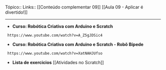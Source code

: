 Tópico::
Links:: [[Conteúdo complementar 09]] [[Aula 09 - Aplicar é divertido!]]

---

- **Curso: Robótica Criativa com Arduino e Scratch**
```timestamp-url 
 https://www.youtube.com/watch?v=A_Z5gJDSic4
 ```

- **Curso: Robótica Criativa com Arduino e Scratch - Robô Bípede**
```timestamp-url 
 https://www.youtube.com/watch?v=XatNAHJUfso
 ```

- **Lista de exercicios**
[[Atividades no Scratch]]